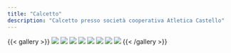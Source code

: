 ```yaml
---
title: "Calcetto"
description: "Calcetto presso società cooperativa Atletica Castello"
---
```


{{< gallery >}}
  <img src="img/Porzione-Giardino.gif" class="grid-w50 md:grid-w33 xl:grid-w25" />
  <img src="img/i-campi.gif" class="grid-w50 md:grid-w33 xl:grid-w25" />
  <img src="img/Tribune.gif" class="grid-w50 md:grid-w33 xl:grid-w25" />
  <img src="img/Panchine.gif" class="grid-w50 md:grid-w33 xl:grid-w25" />
  <img src="img/Spogliatoi_1.gif" class="grid-w50 md:grid-w33 xl:grid-w25" />
  <img src="img/spogliatoi_2.gif" class="grid-w50 md:grid-w33 xl:grid-w25" />
  <img src="img/spogliatoi_3.gif" class="grid-w50 md:grid-w33 xl:grid-w25" />
  <img src="img/Servizi-igienici.gif" class="grid-w50 md:grid-w33 xl:grid-w25" />
{{< /gallery >}}
